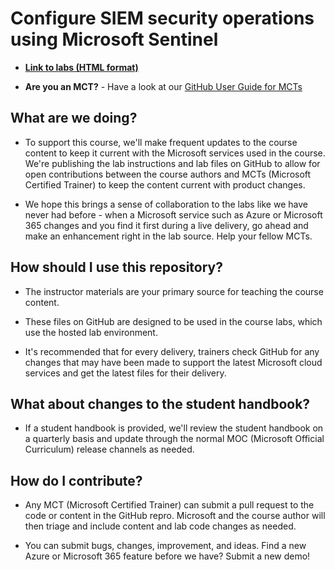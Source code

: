 # Configure SIEM security operations using Microsoft Sentinel

- **[Link to labs (HTML format)]( https://microsoftlearning.github.io/APL-5001-configure-siem-security-operations-using-microsoft-sentinel/)**

- **Are you an MCT?** - Have a look at our [GitHub User Guide for MCTs](https://microsoftlearning.github.io/MCT-User-Guide/)

## What are we doing?

- To support this course, we'll make frequent updates to the course content to keep it current with the Microsoft services used in the course. We're publishing the lab instructions and lab files on GitHub to allow for open contributions between the course authors and MCTs (Microsoft Certified Trainer) to keep the content current with product changes.

- We hope this brings a sense of collaboration to the labs like we have never had before - when a Microsoft service such as Azure or Microsoft 365 changes and you find it first during a live delivery, go ahead and make an enhancement right in the lab source. Help your fellow MCTs.

## How should I use this repository?

- The instructor materials are your primary source for teaching the course content.

- These files on GitHub are designed to be used in the course labs, which use the hosted lab environment.

- It's recommended that for every delivery, trainers check GitHub for any changes that may have been made to support the latest Microsoft cloud services and get the latest files for their delivery.

## What about changes to the student handbook?

- If a student handbook is provided, we'll review the student handbook on a quarterly basis and update through the normal MOC (Microsoft Official Curriculum) release channels as needed.

## How do I contribute?

- Any MCT (Microsoft Certified Trainer) can submit a pull request to the code or content in the GitHub repro. Microsoft and the course author will then triage and include content and lab code changes as needed.

- You can submit bugs, changes, improvement, and ideas. Find a new Azure or Microsoft 365 feature before we have? Submit a new demo!

